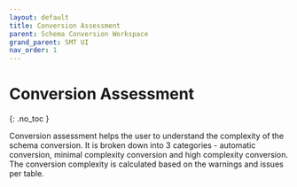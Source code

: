 ```yaml
---
layout: default
title: Conversion Assessment
parent: Schema Conversion Workspace
grand_parent: SMT UI
nav_order: 1
---
```


# Conversion Assessment
{: .no_toc }

Conversion assessment helps the user to understand the complexity of the schema conversion. It is broken down into 3 categories - automatic conversion, minimal complexity conversion and high complexity conversion. The conversion complexity is calculated based on the warnings and issues per table.
